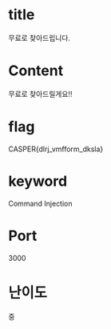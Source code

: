 # title
무료로 찾아드립니다.

# Content
무료로 찾아드릴게요!!

# flag
CASPER{dlrj_vmfform_dksla}

# keyword
Command Injection

# Port
3000

# 난이도
중
